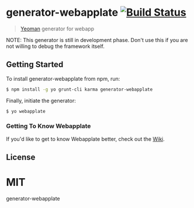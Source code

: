 # generator-webapplate [![Build Status](https://secure.travis-ci.org/littleq0903/generator-webapplate.png?branch=master)](https://travis-ci.org/littleq0903/generator-webapplate)

> [Yeoman](http://yeoman.io) generator for webapp

NOTE: This generator is still in development phase. Don't use this if you are not willing to debug the framework itself.


## Getting Started

To install generator-webapplate from npm, run:

```bash
$ npm install -g yo grunt-cli karma generator-webapplate
```

Finally, initiate the generator:

```bash
$ yo webapplate
```

### Getting To Know Webapplate

If you'd like to get to know Webapplate better, check out the [Wiki](https://github.com/webapplate/webapplate/wiki/).

## License

MIT
=======
generator-webapplate
